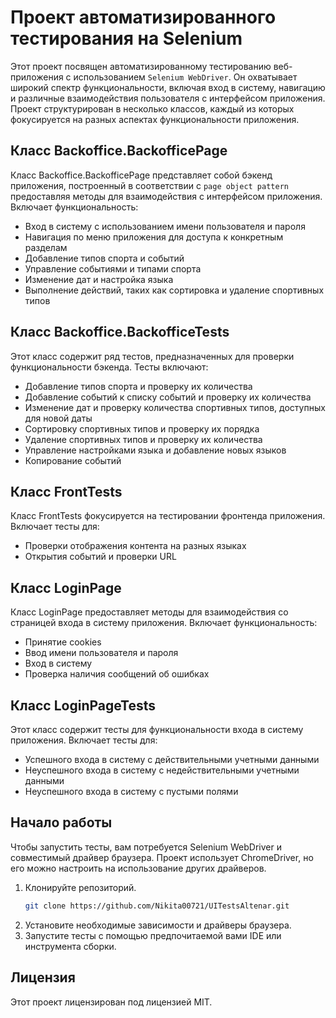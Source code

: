 # Проект автоматизированного тестирования на Selenium
Этот проект посвящен автоматизированному тестированию веб-приложения с использованием `Selenium WebDriver`. Он охватывает широкий спектр функциональности, включая вход в систему, навигацию и различные взаимодействия пользователя с интерфейсом приложения. Проект структурирован в несколько классов, каждый из которых фокусируется на разных аспектах функциональности приложения.

## Класс Backoffice.BackofficePage
Класс Backoffice.BackofficePage представляет собой бэкенд приложения, построенный в соответствии с `page object pattern` предоставляя методы для взаимодействия с интерфейсом приложения. Включает функциональность:

- Вход в систему с использованием имени пользователя и пароля
- Навигация по меню приложения для доступа к конкретным разделам
- Добавление типов спорта и событий
- Управление событиями и типами спорта
- Изменение дат и настройка языка
- Выполнение действий, таких как сортировка и удаление спортивных типов
  
## Класс Backoffice.BackofficeTests
Этот класс содержит ряд тестов, предназначенных для проверки функциональности бэкенда. Тесты включают:

- Добавление типов спорта и проверку их количества
- Добавление событий к списку событий и проверку их количества
- Изменение дат и проверку количества спортивных типов, доступных для новой даты
- Сортировку спортивных типов и проверку их порядка
- Удаление спортивных типов и проверку их количества
- Управление настройками языка и добавление новых языков
- Копирование событий
  
## Класс FrontTests
Класс FrontTests фокусируется на тестировании фронтенда приложения. Включает тесты для:

- Проверки отображения контента на разных языках
- Открытия событий и проверки URL

## Класс LoginPage
Класс LoginPage предоставляет методы для взаимодействия со страницей входа в систему приложения. Включает функциональность:

- Принятие cookies
- Ввод имени пользователя и пароля
- Вход в систему
- Проверка наличия сообщений об ошибках

## Класс LoginPageTests
Этот класс содержит тесты для функциональности входа в систему приложения. Включает тесты для:

- Успешного входа в систему с действительными учетными данными
- Неуспешного входа в систему с недействительными учетными данными
- Неуспешного входа в систему с пустыми полями
  
## Начало работы
Чтобы запустить тесты, вам потребуется Selenium WebDriver и совместимый драйвер браузера. Проект использует ChromeDriver, но его можно настроить на использование других драйверов.

1. Клонируйте репозиторий.
    ```bash
   git clone https://github.com/Nikita00721/UITestsAltenar.git
   ```  
2. Установите необходимые зависимости и драйверы браузера.
3. Запустите тесты с помощью предпочитаемой вами IDE или инструмента сборки.
   
## Лицензия 
Этот проект лицензирован под лицензией MIT.
